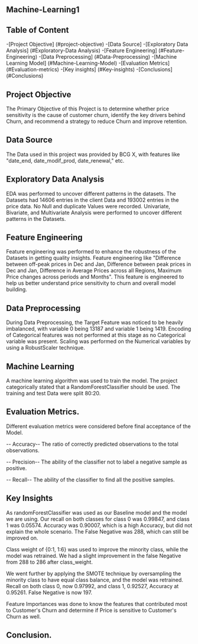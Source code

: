 ## Machine-Learning1

## Table of Content
-[Project Objective] (#project-objective)
-[Data Source]
-[Exploratory Data Analysis] (#Exploratory-Data Analysis)
-[Feature Engineering] (#Feature-Engineering)
-[Data Preprocessing] (#Data-Preprocessing)
-[Machine Learning Model] (#Machine-Learning-Model)
-[Evaluation Metrics] (#Evaluation-metrics)
-[Key insights] (#Key-insights)
-[Conclusions] (#Conclusions)

## Project Objective
The Primary Objective of this Project is to determine whether price sensitivity is the cause of customer churn, identify the key drivers behind Churn, and recommend a strategy to reduce Churn and improve retention.

## Data Source
The Data used in this project was provided by BCG X, with features like "date_end, date_modif_prod,	date_renewal," etc.

## Exploratory Data Analysis
EDA was performed to uncover different patterns in the datasets. The Datasets had 14606 entries in the client Data and 193002 entries in the price data. No Null and duplicate Values were recorded. Univariate, Bivariate, and Multivariate Analysis were performed to uncover different patterns in the Datasets.

## Feature Engineering
Feature engineering was performed to enhance the robustness of the Datasets in getting quality insights. Feature engineering like "Difference between off-peak prices in Dec and Jan, Difference between peak prices in Dec and Jan, Difference in Average Prices across all Regions, Maximum Price changes across periods and Months". This feature is engineered to help us better understand price sensitivity to churn and overall model building.

## Data Preprocessing
During Data Preprocessing, the Target Feature was noticed to be heavily imbalanced, with variable 0 being 13187 and variable 1 being 1419. Encoding of Categorical features was not performed at this stage as no Categorical variable was present. Scaling was performed on the Numerical variables by using a RobustScaler technique.

## Machine Learning 
A machine learning algorithm was used to train the model. The project categorically stated that a RandomForestClassifier should be used. The training and test Data were split 80:20.

## Evaluation Metrics.
Different evaluation metrics were considered before final acceptance of the Model.

-- Accuracy-- The ratio of correctly predicted observations to the total observations.

-- Precision-- The ability of the classifier not to label a negative sample as positive.

-- Recall-- The ability of the classifier to find all the positive samples.

## Key Insights
As randomForestClassifier was used as our Baseline model and the model we are using. Our recall on both classes for class 0 was 0.99847, and class 1 was 0.05574. Accuracy was 0.90007, which is a high Accuracy, but did not explain the whole scenario. The False Negative was 288, which can still be improved on. 

Class weight of {0:1, 1:6} was used to improve the minority class, while the model was retrained. We had a slight improvement in the false Negative from 288 to 286 after class_weight.

We went further by applying the SMOTE technique by oversampling the minority class to have equal class balance, and the model was retrained. Recall on both class 0, now 0.97992, and class 1, 0.92527, Accuracy at 0.95261. False Negative is now 197.

Feature Importances was done to know the features that contributed most to Customer's Churn and determine if Price is sensitive to Customer's Churn as well.

## Conclusion.


